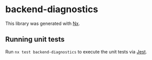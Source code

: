 # backend-diagnostics

This library was generated with [Nx](https://nx.dev).

## Running unit tests

Run `nx test backend-diagnostics` to execute the unit tests via [Jest](https://jestjs.io).
